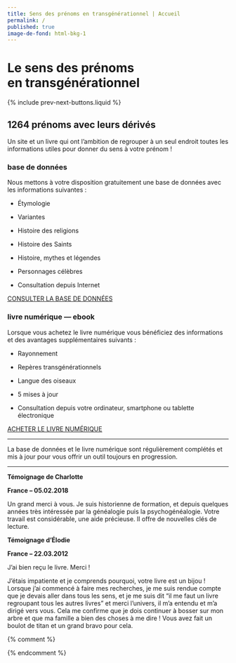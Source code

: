 ```yaml
---
title: Sens des prénoms en transgénérationnel | Accueil
permalink: /
published: true
image-de-fond: html-bkg-1
---
```


# Le sens des prénoms<br />en transgénérationnel

{% include prev-next-buttons.liquid %}

## 1264 prénoms avec leurs dérivés

Un site et un livre qui ont l’ambition de regrouper à un seul endroit toutes les informations utiles pour donner du sens à votre prénom !

### base de données

Nous mettons à votre disposition gratuitement une base de données avec les informations suivantes :

-   Étymologie
-   Variantes
-   Histoire des religions
-   Histoire des Saints
-   Histoire, mythes et légendes
-   Personnages célèbres

-   Consultation depuis Internet

[CONSULTER LA BASE DE DONNÉES](./basededonnees)

### livre numérique — ebook

Lorsque vous achetez le livre numérique vous bénéficiez des informations et des avantages supplémentaires suivants :

-   Rayonnement
-   Repères transgénérationnels
-   Langue des oiseaux
-   5 mises à jour

-   Consultation depuis votre ordinateur,
    smartphone ou tablette électronique

[ACHETER LE LIVRE NUMÉRIQUE](./ebook)

---

La base de données et le livre numérique sont régulièrement complétés et mis à jour pour vous offrir un outil toujours en progression.

---

**Témoignage de Charlotte**

**France – 05.02.2018**

Un grand merci à vous. Je suis historienne de formation, et depuis quelques années très intéressée par la généalogie puis la psychogénéalogie.
Votre travail est considérable, une aide précieuse.
Il offre de nouvelles clés de lecture.

**Témoignage d’Élodie**

**France – 22.03.2012**

J’ai bien reçu le livre. Merci !

J’étais impatiente et je comprends pourquoi, votre livre est un bijou !
Lorsque j’ai commencé à faire mes recherches, je me suis rendue compte que je devais aller dans tous les sens, et je me suis dit “il me faut un livre regroupant tous les autres livres” et merci l’univers, il m’a entendu et m’a dirigé vers vous.
Cela me confirme que je dois continuer à bosser sur mon arbre et que ma famille a bien des choses à me dire !
Vous avez fait un boulot de titan et un grand bravo pour cela.

{% comment %}
<!--
{% include carousel.liquid %}
{% include datedechoix.liquid %}
{% include facebook-button-box_count.liquid %}
{% include facebook-actu.liquid %}
-->
{% endcomment %}
